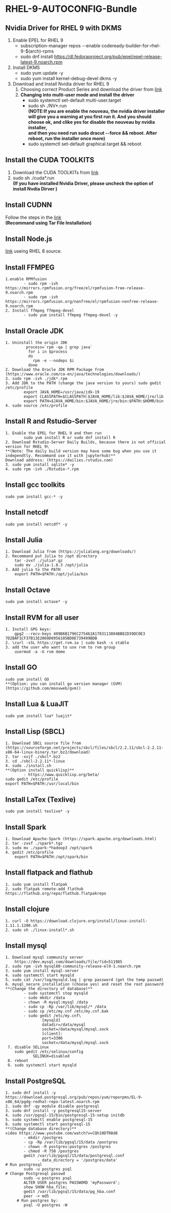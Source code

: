 # RHEL-9-AUTOCONFIG-Bundle
## Nvidia Driver for RHEL 9 with DKMS
1. Enable EPEL for RHEL 9
    - subscription-manager repos --enable codeready-builder-for-rhel-9-$(arch)-rpms
    - sudo dnf install https://dl.fedoraproject.org/pub/epel/epel-release-latest-9.noarch.rpm
2. Install DKMS
    - sudo yum update -y
    - sudo yum install kernel-debug-devel dkms -y   
3. Download and Install Nvidia driver for RHEL 9 
    1. Choosing correct Product Series and download the driver from [link](https://www.nvidia.com/download/index.aspx)
    2. **Changing into multi-user mode and install the driver** 
        - sudo systemctl set-default multi-user.target
        - sudo sh ./NV*.run\
        **(NOTE:If you are enable the nouveau, the nvidia driver installer will give you a warning at you first run it. And you should choose ok, and clike yes for disable the nouveau by nvidia installer, \
        and then you need run sudo dracut --force && reboot. After reboot, run the installer once more)**
        - sudo systemctl set-default graphical.target && reboot
        
## Install the CUDA TOOLKITS
1. Download the CUDA TOOLKITs from [link](https://developer.nvidia.com/cuda-downloads?target_os=Linux&target_arch=x86_64&Distribution=RHEL&target_version=9)
2. sudo sh ./cuda*.run\
**(If you have installed Nvidia Driver, please uncheck the option of install Nvdia Dirver )**
## Install CUDNN
Follow the steps in the [link](https://docs.nvidia.com/deeplearning/cudnn/install-guide/index.html)\
**(Recommand using  Tar File Installation)**
## Install Node.js
[link](https://github.com/nodesource/distributions) useing RHEL 8 source.
## Install FFMPEG
    1.enable RPMfusion
            - sudo rpm -ivh https://mirrors.rpmfusion.org/free/el/rpmfusion-free-release-9.noarch.rpm
            - sudo rpm -ivh https://mirrors.rpmfusion.org/nonfree/el/rpmfusion-nonfree-release-9.noarch.rpm
    2. Install ffmpeg ffmpeg-devel
            - sudo yum install ffmpeg ffmpeg-devel -y
## Install Oracle JDK
    1. Uninstall the origin JDK
             process=`rpm -qa | grep java`
              for i in $process
              do
                rpm -e --nodeps $i
              done
    2. Download the Oracle JDK RPM Package from (https://www.oracle.com/ca-en/java/technologies/downloads/)
    3. sudo rpm -ivh ./jdk*.rpm
    3. Add JDK to the PATH (change the java version to yours) sudo gedit /etc/profile
            export JAVA_HOME=/usr/java/jdk-19
            export CLASSPATH=$CLASSPATH:$JAVA_HOME/lib:$JAVA_HOME/jre/lib
            export PATH=$JAVA_HOME/bin:$JAVA_HOME/jre/bin:$PATH:$HOMR/bin
    4. sudo source /etc/profile
## Install R and Rstudio-Server
    1. Enable the EPEL for RHEL 9 and then run
            sudo yum install R or sudo dnf install R
    2. Download Rstudio-Server Daily Builds, because there is not official version for RHEL 9\
    **(Note: The daily build version may have some bug when you use it independtly. Recommand use it with jupyterhub)**
    Download address: (https://dailies.rstudio.com)
    3. sudo yum install sqlite* -y
    4. sudo rpm -ivh ./Rstudio-*.rpm
        
## Install gcc toolkits
    sudo yum install gcc-* -y
## Install netcdf
    sudo yum install netcdf* -y
## Install Julia
    1. Download Julia from (https://julialang.org/downloads/)
    2. Recommand put Julia to /opt directory
        tar -zvxf ./julia*.gz
        sudo mv ./julia-1.8.3 /opt/julia
    3. Add julia to the PATH
        export PATH=$PATH:/opt/julia/bin
## Install Octave
    sudo yum install octave* -y
## Install RVM for all user    
    1. Install GPG keys:
        gpg2 --recv-keys 409B6B1796C275462A1703113804BB82D39DC0E3 7D2BAF1CF37B13E2069D6956105BD0E739499BDB
    2. \curl -sSL https://get.rvm.io | sudo bash -s stable
    3. add the user who want to use rvm to rvm group
        usermod -a -G rvm demo
## Install GO
    sudo yum install GO
    **(Option: you can install go version manager (GVM)(https://github.com/moovweb/gvm))
## Install Lua & LuaJIT
    sudo yum install lua* luajit*
## Install Lisp (SBCL)
    1. Download SBCL source file from (https://sourceforge.net/projects/sbcl/files/sbcl/2.2.11/sbcl-2.2.11-x86-64-linux-binary.tar.bz2/download)
    2. tar -xvjf ./sbcl*.bz2
    3. cd ./sbcl-2.2.11*-linux
    4. sudo ./install.sh
    **(Option install quicklisp)**
            - https://www.quicklisp.org/beta/
    sudo gedit /etc/profile
    export PATH=$PATH:/usr/local/bin
## Install LaTex (Texlive)
    sudo yum install texlive* -y
## Install Spark
    1. Download Apache-Spark (https://spark.apache.org/downloads.html)
    2. tar -zvxf ./spark*.tgz
    3. sudo mv ./spark-*hadoop3 /opt/spark
    4. gedit /etc/profile
        export PATH=$PATH:/opt/spark/bin
## Install flatpack and flathub
    1. sudo yum install flatpak
    2. sudo flatpak remote-add flathub https://flathub.org/repo/flathub.flatpakrepo
## Install clojure
    1. curl -O https://download.clojure.org/install/linux-install-1.11.1.1200.sh
    2. sudo sh ./linux-install*.sh
## Install mysql
    1. Download mysql community server 
        https://dev.mysql.com/downloads/file/?id=511985
    2. sudo rpm -ivh mysql80-community-release-el9-1.noarch.rpm
    3. sudo yum install mysql-server
    4. sudo systemctl start mysqld
    5. sudo cat /var/log/mysqld.log | grep password (get the temp passwd)
    6. mysql_secure_installation (choose yes) and reset the root password
    **(Change the directory of database)**
            - sudo systemctl stop mysqld
            - sudo mkdir /data
            - chown -R mysql:mysql /data
            - sudo cp -Rp /var/lib/mysql/* /data
            - sudo cp /etc/my.cnf /etc/my.cnf.bak
            - sudo gedit /etc/my.cnf\
                    [mysqld]          
                    datadir=/data/mysql
                    socket=/data/mysql/mysql.sock
                    [client]:
                    port=3306
                    socket=/data/mysql/mysql.sock
     7. disable SELinux
        sudo gedit /etc/selinux/config
                SELINUX=disabled
     8. reboot
     9. sudo systemctl start mysqld
## Install PostgreSQL
    1. sudo dnf install -y https://download.postgresql.org/pub/repos/yum/reporpms/EL-9-x86_64/pgdg-redhat-repo-latest.noarch.rpm
    2. sudo dnf -qy module disable postgresql
    3. sudo dnf install -y postgresql15-server
    4. sudo /usr/pgsql-15/bin/postgresql-15-setup initdb
    5. sudo systemctl enable postgresql-15
    6. sudo systemctl start postgresql-15
    **(Change database directory)**
    video https://www.youtube.com/watch?v=CQh10DTR8d8
            - mkdir /postgres
            - cp -Rp /var/lib/pgsql/15/data /postgres
            - chown -R postgres:postgres /postgres
            - chmod -R 750 /postgres
            gedit /var/lib/pgsql/15/data/postgresql.conf
                  - data_directory = '/postgres/data'
    # Run postgresql
            sudo -u postgres psql
    # Change Postgresql passwd
            sudo -u postgres psql
            ALTER USER postgres PASSWORD 'myPassword';
            show SHOW hba_file;
            gedit /var/lib/pgsql/15/data/pg_hba.conf
            peer -> md5
         # Run postgres by:
            psql -U postgres -W  
            
      

                    

